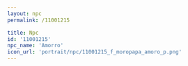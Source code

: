 ```yaml
---
layout: npc
permalink: /11001215

title: Npc
id: '11001215'
npc_name: 'Amorro'
icon_url: 'portrait/npc/11001215_f_moropapa_amoro_p.png'
---
```

